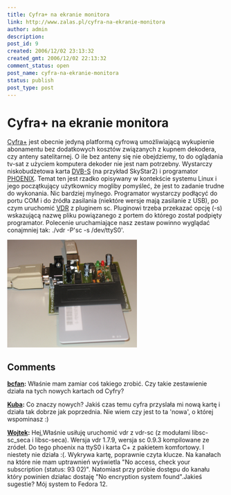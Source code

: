 ```yaml
---
title: Cyfra+ na ekranie monitora
link: http://www.zalas.pl/cyfra-na-ekranie-monitora
author: admin
description: 
post_id: 9
created: 2006/12/02 23:13:32
created_gmt: 2006/12/02 22:13:32
comment_status: open
post_name: cyfra-na-ekranie-monitora
status: publish
post_type: post
---
```


<!--Cyfra+ jest obecnie jedyną platformą cyfrową umożliwiającą wykupienie abonamentu bez dodatkowych kosztów związanych z kupnem dekodera, czy anteny satelitarnej. O ile bez anteny się nie obejdziemy, to do oglądania tv-sat z użyciem komputera dekoder nie jest nam potrzebny. Wystarczy niskobudżetowa karta DVB-S (na przykład SkyStar2) i programator PHOENIX.-->

# Cyfra+ na ekranie monitora

[Cyfra+](http://www.cyfraplus.pl/) jest obecnie jedyną platformą cyfrową umożliwiającą wykupienie abonamentu bez dodatkowych kosztów związanych z kupnem dekodera, czy anteny satelitarnej. O ile bez anteny się nie obejdziemy, to do oglądania tv-sat z użyciem komputera dekoder nie jest nam potrzebny. Wystarczy niskobudżetowa karta [DVB-S](http://pl.wikipedia.org/wiki/Karta_dvb-s) (na przykład SkyStar2) i programator [PHOENIX](http://allegro.pl/search.php?string=phoenix&category=18). Temat ten jest rzadko opisywany w kontekście systemu Linux i jego początkujący użytkownicy mogliby pomyśleć, że jest to zadanie trudne do wykonania. Nic bardziej mylnego. Programator wystarczy podłącyć do portu COM i do źródła zasilania (niektóre wersje mają zasilanie z USB), po czym uruchomić [VDR](http://www.cadsoft.de/vdr/) z pluginem sc. Pluginowi trzeba przekazać opcję (-s) wskazującą nazwę pliku powiązanego z portem do którego został podpięty programator. Polecenie uruchamiające nasz zestaw powinno wyglądać conajmniej tak: ./vdr -P'sc -s /dev/ttyS0'. 

![Phoenix](/uploads/wp/2009/04/phoenix-300x249.png)

## Comments

**[bcfan](#2971 "2009-06-25 12:21:51"):** Właśnie mam zamiar coś takiego zrobić. Czy takie zestawienie działa na tych nowych kartach od Cyfry?

**[Kuba](#2974 "2009-06-30 10:16:07"):** Co znaczy nowych? Jakiś czas temu cyfra przyslała mi nową kartę i działa tak dobrze jak poprzednia. Nie wiem czy jest to ta 'nowa', o której wspominasz :)

**[Wojtek](#2986 "2010-03-05 11:05:17"):** Hej,Właśnie usiłuję uruchomić vdr z vdr-sc (z modułami libsc-sc_seca i libsc-seca). Wersja vdr 1.7.9, wersja sc 0.9.3 kompilowane ze zródeł. Do tego phoenix na ttyS0 i karta C+ z pakietem komfortowy. I niestety nie działa :(. Wykrywa kartę, poprawnie czyta klucze. Na kanałach na które nie mam uptrawnień wyświetla "No access, check your subscription (status: 93 02)". Natomiast przy próbie dostępu do kanału który powinien działac dostaję "No encryption system found".Jakieś sugestie? Mój system to Fedora 12.

